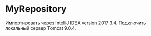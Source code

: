 # MyRepository
Импортировать через IntelliJ IDEA version 2017 3.4. Подключить локальный сервер Tomcat 9.0.4.
